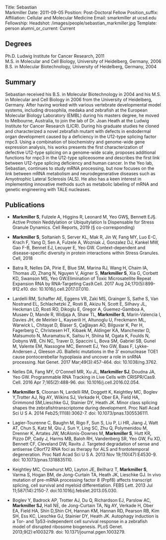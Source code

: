 Title: Sebastian<br>Markmiller
Date: 2011-09-05
Position: Post-Doctoral Fellow
Position_suffix: 
Affiliation: Cellular and Molecular Medicine
Email: smarkmiller at ucsd.edu
Fellowship: 
Headshot: /images/people/sebastian_markmiller.jpg
Template: person
alumni_or_current: Current

## Degrees

Ph.D. Ludwig Institute for Cancer Research, 2011<br>
M.S. in Molecular and Cell Biology, University of Heidelberg, Germany, 2006<br>
B.S. in Molecular Biotechnology, University of Heidelberg, Germany, 2004<br>

## Summary

Sebastian received his B.S. in Molecular Biotechnology in 2004 and his M.S. in Molecular and Cell Biology in 2006 from the University of Heidelberg, Germany. After having worked with various vertebrate developmental model systems, including drosophila, medaka and zebrafish at the European Molecular Biology Laboratory (EMBL) during his masters degree, he moved to Melbourne, Australia, to join the lab of Dr. Joan Heath at the Ludwig Institute for Cancer Research (LICR). During his graduate studies he cloned and characterized a novel zebrafish mutant with defects in endodermal organ development caused by a deficiency in the U12-type splicing factor rnpc3. Using a combination of biochemistry and genome-wide gene expression analysis, his works presents the first characterization of defective U12-type splicing on a genome-wide scale, proposes additional functions for rnpc3 in the U12-type spliceosome and describes the first link between U12-type splicing deficiency and human cancer. In the Yeo lab, Sebastian, continues to study mRNA processing, but now focuses on the link between mRNA metabolism and neurodegenerative diseases such as Amyotrophic Lateral Sclerosis (ALS). He also has a keen interest in implementing innovative methods such as metabolic labeling of mRNA and genetic engineering with TALE nucleases.

## Publications
* **Markmiller S**, Fulzele A, Higgins R, Leonard M, Yeo GW§, Bennett EJ§. Active Protein Neddylation or Ubiquitylation Is
Dispensable for Stress Granule Dynamics. Cell Reports, 2019 (§ co-corresponding)     

* **Markmiller S**, Soltanieh S, Server KL, Mak R, Jin W, Fang MY, Luo E-C, Krach F, Yang D, Sen A, Fulzele A, Wozniak J, Gonzalez DJ, Kankel MW, Gao F-B, Bennet EJ, Lecuyer E, Yeo GW. Context-dependent and disease-specific diversity in protein interactions within Stress Granules. Cell, 2018


* Batra R, Nelles DA, Pirie E, Blue SM, Marina RJ, Wang H, Chaim IA, Thomas JD, Zhang N, Nguyen V, Aigner S, **Markmiller S**, Xia G, Corbett KD, Swanson MS, Yeo GW.Elimination of Toxic Microsatellite Repeat Expansion RNA by RNA-Targeting Cas9.Cell. 2017 Aug 24;170(5):899-912.e10. doi: 10.1016/j.cell.2017.07.010. 

* Lardelli RM, Schaffer AE, Eggens VR, Zaki MS, Grainger S, Sathe S, Van Nostrand EL, Schlachetzki Z, Rosti B, Akizu N, Scott E, Silhavy JL, Heckman LD, Rosti RO, Dikoglu E, Gregor A, Guemez-Gamboa A, Musaev D, Mande R, Widjaja A, Shaw TL, **Markmiller S**, Marin-Valencia I, Davies JH, de Meirleir L, Kayserili H,
Altunoglu U, Freckmann ML, Warwick L, Chitayat D, Blaser S, Çağlayan AO, Bilguvar K, Per H, Fagerberg C, Christesen HT, Kibaek M, Aldinger KA, Manchester D, Matsumoto N, Muramatsu K, Saitsu H, Shiina M, Ogata K, Foulds N, Dobyns WB, Chi NC, Traver D, Spaccini L, Bova SM, Gabriel SB, Gunel M, Valente EM, Nassogne MC, Bennett EJ, Yeo GW, Baas F, Lykke-Andersen J, Gleeson JG. Biallelic mutations in the 3' exonuclease TOE1 cause pontocerebellar hypoplasia and uncover a role in snRNA processing. Nat Genet. 2017 Mar;49(3):457-464. doi: 10.1038/ng.3762. 

* Nelles DA, Fang MY, O'Connell MR, Xu JL, **Markmiller SJ**, Doudna JA, Yeo GW. Programmable RNA Tracking in Live Cells with CRISPR/Cas9. Cell. 2016 Apr 7;165(2):488-96. doi: 10.1016/j.cell.2016.02.054. 

* **Markmiller S**, Cloonan N, Lardelli RM, Doggett K, Keightley MC, Boglev Y,Trotter AJ, Ng AY, Wilkins SJ, Verkade H, Ober EA, Field HA, Grimmond SM,Lieschke GJ, Stainier DY, Heath JK. Minor class splicing shapes the zebrafishtranscriptome during development. Proc Natl Acad Sci U S A. 2014 Feb25;111(8):3062-7. doi: 10.1073/pnas.1305536111. 

* Lagier-Tourenne C, Baughn M, Rigo F, Sun S, Liu P, Li HR, Jiang J, Watt AT, Chun S, Katz M, Qiu J, Sun Y, Ling SC, Zhu Q, Polymenidou M, Drenner K, Artates JW, McAlonis-Downes M, **Markmiller S**, Hutt KR, Pizzo DP, Cady J, Harms MB, Baloh RH, Vandenberg SR, Yeo GW, Fu XD, Bennett CF, Cleveland DW, Ravits J. Targeted degradation of sense and antisense C9orf72 RNA foci as therapy for ALS and frontotemporal degeneration. Proc Natl Acad Sci U S A. 2013 Nov 19;110(47):E4530-9. doi: 10.1073/pnas.1318835110. 

* Keightley MC, Crowhurst MO, Layton JE, Beilharz T, **Markmiller S**, Varma S, Hogan BM, de Jong-Curtain TA, Heath JK, Lieschke GJ. In vivo mutation of pre-mRNA processing factor 8 (Prpf8) affects transcript splicing, cell survival and myeloid differentiation. FEBS Lett. 2013 Jul 11;587(14):2150-7. doi:10.1016/j.febslet.2013.05.030. 

* Boglev Y, Badrock AP, Trotter AJ, Du Q, Richardson EJ, Parslow AC, **Markmiller SJ**, Hall NE, de Jong-Curtain TA, Ng AY, Verkade H, Ober EA, Field HA, Shin D,Shin CH, Hannan KM, Hannan RD, Pearson RB, Kim SH, Ess KC, Lieschke GJ, Stainier DY, Heath JK. Autophagy induction is a Tor- and Tp53-independent cell survival response in a zebrafish model of disrupted ribosome biogenesis. PLoS Genet.
2013;9(2):e1003279. doi: 10.1371/journal.pgen.1003279. 